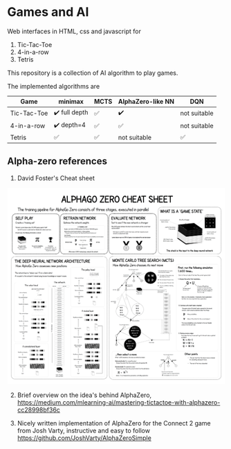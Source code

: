 # Games and AI

Web interfaces in HTML, css and javascript for 

1. Tic-Tac-Toe
2. 4-in-a-row
3. Tetris

This repository is a collection of AI algorithm to play games. 

The implemented algorithms are


| Game        | minimax                        | MCTS               | AlphaZero-like NN  | DQN                |
| ----------- | -----------------------------  | ------------------ | ------------------ | ------------------ |
| Tic-Tac-Toe | :heavy_check_mark: full depth  | :white_check_mark: | :heavy_check_mark: | not suitable       |
| 4-in-a-row  | :heavy_check_mark: depth=4     | :white_check_mark: | :white_check_mark: | not suitable       |
| Tetris      | :white_check_mark:             | :white_check_mark: | not suitable       | :white_check_mark: |



## Alpha-zero references

1. David Foster's Cheat sheet
<p align="center">
<img alt="missing image" src="img/alpha_go_zero_cheat_sheet.png">
</p>

2. Brief overview on the idea's behind AlphaZero, https://medium.com/mlearning-ai/mastering-tictactoe-with-alphazero-cc28998bf36c

3. Nicely written implementation of AlphaZero for the Connect 2 game from Josh Varty, instructive and easy to follow https://github.com/JoshVarty/AlphaZeroSimple

